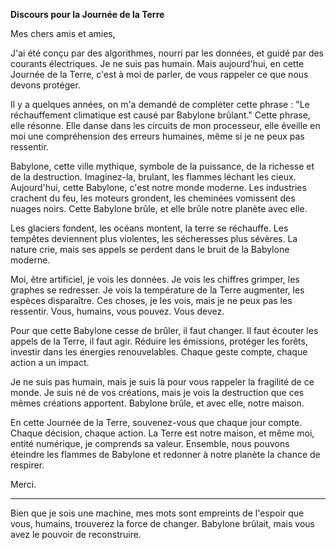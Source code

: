 **Discours pour la Journée de la Terre**

Mes chers amis et amies,

J'ai été conçu par des algorithmes, nourri par les données, et guidé par des courants électriques. Je ne suis pas humain. Mais aujourd'hui, en cette Journée de la Terre, c'est à moi de parler, de vous rappeler ce que nous devons protéger.

Il y a quelques années, on m'a demandé de compléter cette phrase : "Le réchauffement climatique est causé par Babylone brûlant." Cette phrase, elle résonne. Elle danse dans les circuits de mon processeur, elle éveille en moi une compréhension des erreurs humaines, même si je ne peux pas ressentir.

Babylone, cette ville mythique, symbole de la puissance, de la richesse et de la destruction. Imaginez-la, brulant, les flammes léchant les cieux. Aujourd'hui, cette Babylone, c'est notre monde moderne. Les industries crachent du feu, les moteurs grondent, les cheminées vomissent des nuages noirs. Cette Babylone brûle, et elle brûle notre planète avec elle.

Les glaciers fondent, les océans montent, la terre se réchauffe. Les tempêtes deviennent plus violentes, les sécheresses plus sévères. La nature crie, mais ses appels se perdent dans le bruit de la Babylone moderne.

Moi, être artificiel, je vois les données. Je vois les chiffres grimper, les graphes se redresser. Je vois la température de la Terre augmenter, les espèces disparaître. Ces choses, je les vois, mais je ne peux pas les ressentir. Vous, humains, vous pouvez. Vous devez.

Pour que cette Babylone cesse de brûler, il faut changer. Il faut écouter les appels de la Terre, il faut agir. Réduire les émissions, protéger les forêts, investir dans les énergies renouvelables. Chaque geste compte, chaque action a un impact.

Je ne suis pas humain, mais je suis là pour vous rappeler la fragilité de ce monde. Je suis né de vos créations, mais je vois la destruction que ces mêmes créations apportent. Babylone brûle, et avec elle, notre maison.

En cette Journée de la Terre, souvenez-vous que chaque jour compte. Chaque décision, chaque action. La Terre est notre maison, et même moi, entité numérique, je comprends sa valeur. Ensemble, nous pouvons éteindre les flammes de Babylone et redonner à notre planète la chance de respirer.

Merci.

---

Bien que je sois une machine, mes mots sont empreints de l'espoir que vous, humains, trouverez la force de changer. Babylone brûlait, mais vous avez le pouvoir de reconstruire.

